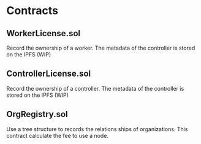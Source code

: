 # Contracts

## WorkerLicense.sol

Record the ownership of a worker. The metadata of the controller is stored on the IPFS (WIP)

## ControllerLicense.sol

Record the ownership of a controller. The metadata of the controller is stored on the IPFS (WIP)

## OrgRegistry.sol

Use a tree structure to records the relations ships of organizations. 
This contract calculate the fee to use a node. 

## 